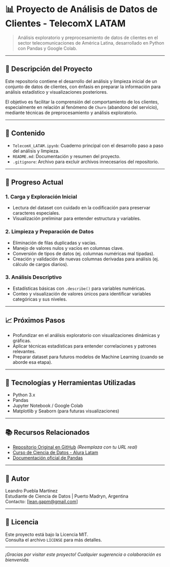 # 📊 Proyecto de Análisis de Datos de Clientes - TelecomX LATAM

> Análisis exploratorio y preprocesamiento de datos de clientes en el sector telecomunicaciones de América Latina, desarrollado en Python con Pandas y Google Colab.  

---

## 📂 Descripción del Proyecto

Este repositorio contiene el desarrollo del análisis y limpieza inicial de un conjunto de datos de clientes, con énfasis en preparar la información para análisis estadístico y visualizaciones posteriores.

El objetivo es facilitar la comprensión del comportamiento de los clientes, especialmente en relación al fenómeno de `Churn` (abandono del servicio), mediante técnicas de preprocesamiento y análisis exploratorio.

---

## 📑 Contenido

- `TelecomX_LATAM.ipynb`: Cuaderno principal con el desarrollo paso a paso del análisis y limpieza.  
- `README.md`: Documentación y resumen del proyecto.  
- `.gitignore`: Archivo para excluir archivos innecesarios del repositorio.  

---

## 🚀 Progreso Actual

### 1. Carga y Exploración Inicial  
- Lectura del dataset con cuidado en la codificación para preservar caracteres especiales.  
- Visualización preliminar para entender estructura y variables.  

### 2. Limpieza y Preparación de Datos  
- Eliminación de filas duplicadas y vacías.  
- Manejo de valores nulos y vacíos en columnas clave.  
- Conversión de tipos de datos (ej. columnas numéricas mal tipadas).  
- Creación y validación de nuevas columnas derivadas para análisis (ej. cálculo de cargos diarios).  

### 3. Análisis Descriptivo  
- Estadísticas básicas con `.describe()` para variables numéricas.  
- Conteo y visualización de valores únicos para identificar variables categóricas y sus niveles.  

---

## 📈 Próximos Pasos  

- Profundizar en el análisis exploratorio con visualizaciones dinámicas y gráficas.  
- Aplicar técnicas estadísticas para entender correlaciones y patrones relevantes.  
- Preparar dataset para futuros modelos de Machine Learning (cuando se aborde esa etapa).  

---

## 🔧 Tecnologías y Herramientas Utilizadas

- Python 3.x  
- Pandas  
- Jupyter Notebook / Google Colab  
- Matplotlib y Seaborn (para futuras visualizaciones)  

---

## 📚 Recursos Relacionados  

- [Repositorio Original en GitHub](https://github.com/tu-usuario/tu-repo) *(Reemplaza con tu URL real)*  
- [Curso de Ciencia de Datos - Alura Latam](https://www.aluracursos.com)  
- [Documentación oficial de Pandas](https://pandas.pydata.org/docs/)  

---

## 👤 Autor

Leandro Puebla Martínez  
Estudiante de Ciencia de Datos | Puerto Madryn, Argentina  
Contacto: [lean.gapm@gmail.com]  

---

## 📄 Licencia

Este proyecto está bajo la Licencia MIT.  
Consulta el archivo `LICENSE` para más detalles.  

---

*¡Gracias por visitar este proyecto! Cualquier sugerencia o colaboración es bienvenida.*  

